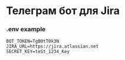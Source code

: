 # Телеграм бот для Jira

### .env example
```
BOT_TOKEN=TgB0tT0k3N
JIRA_URL=https://jira.atlassian.net
SECRET_KEY=teSt_1234_Key
```